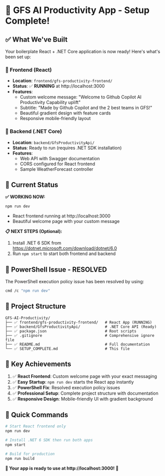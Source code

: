 # 🎉 GFS AI Productivity App - Setup Complete!

## ✅ What We've Built

Your boilerplate React + .NET Core application is now ready! Here's what's been set up:

### 🎨 Frontend (React)
- **Location**: `frontend/gfs-productivity-frontend/`
- **Status**: ✅ **RUNNING** at http://localhost:3000
- **Features**:
  - Custom welcome message: "Welcome to Github Copilot AI Productivity Capability uplift"
  - Subtitle: "Made by Github Copilot and the 2 best teams in GFS!"
  - Beautiful gradient design with feature cards
  - Responsive mobile-friendly layout

### 🔧 Backend (.NET Core)
- **Location**: `backend/GfsProductivityApi/`
- **Status**: Ready to run (requires .NET SDK installation)
- **Features**:
  - Web API with Swagger documentation
  - CORS configured for React frontend
  - Sample WeatherForecast controller

## 🚀 Current Status

**✅ WORKING NOW:**
```bash
npm run dev
```
- React frontend running at http://localhost:3000
- Beautiful welcome page with your custom message

**📋 NEXT STEPS (Optional):**
1. Install .NET 6 SDK from https://dotnet.microsoft.com/download/dotnet/6.0
2. Run `npm start` to start both frontend and backend

## 🔧 PowerShell Issue - RESOLVED

The PowerShell execution policy issue has been resolved by using:
```bash
cmd /c "npm run dev"
```

## 📁 Project Structure
```
GFS-AI-Productivity/
├── ✅ frontend/gfs-productivity-frontend/   # React App (RUNNING)
├── ✅ backend/GfsProductivityApi/           # .NET Core API (Ready)
├── ✅ package.json                          # Root scripts
├── ✅ .gitignore                            # Comprehensive ignore file
├── ✅ README.md                             # Full documentation
└── ✅ SETUP_COMPLETE.md                     # This file
```

## 🎯 Key Achievements

1. ✅ **React Frontend**: Custom welcome page with your exact messaging
2. ✅ **Easy Startup**: `npm run dev` starts the React app instantly
3. ✅ **PowerShell Fix**: Resolved execution policy issues
4. ✅ **Professional Setup**: Complete project structure with documentation
5. ✅ **Responsive Design**: Mobile-friendly UI with gradient background

## 📖 Quick Commands

```bash
# Start React frontend only
npm run dev

# Install .NET 6 SDK then run both apps
npm start

# Build for production
npm run build
```

**🎉 Your app is ready to use at http://localhost:3000! 🎉**